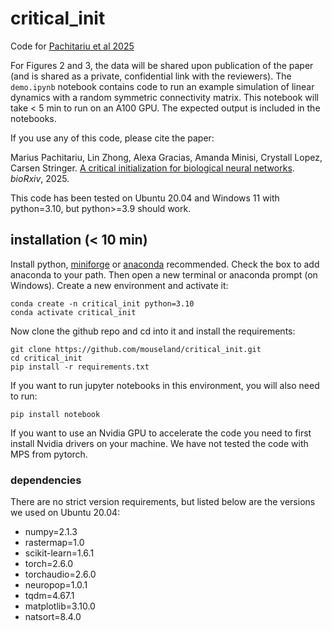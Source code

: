 # critical_init

Code for [Pachitariu et al 2025](https://www.biorxiv.org/content/10.1101/2025.01.10.632397v1)

For Figures 2 and 3, the data will be shared upon publication of the paper (and is shared as a private, confidential link with the reviewers). The `demo.ipynb` notebook contains code to run an example simulation of linear dynamics with a random symmetric connectivity matrix. This notebook will take < 5 min to run on an A100 GPU. The expected output is included in the notebooks.

If you use any of this code, please cite the paper:

Marius Pachitariu, Lin Zhong, Alexa Gracias, Amanda Minisi, Crystall Lopez, Carsen Stringer. [A critical initialization for biological neural networks](https://www.biorxiv.org/content/10.1101/2025.01.10.632397v1). *bioRxiv*, 2025.

This code has been tested on Ubuntu 20.04 and Windows 11 with python=3.10, but python>=3.9 should work.

## installation (< 10 min)

Install python, [miniforge](https://conda-forge.org/miniforge/) or [anaconda](https://docs.anaconda.com/anaconda/install/) recommended. Check the box to add anaconda to your path. Then open a new terminal or anaconda prompt (on Windows). Create a new environment and activate it:

```
conda create -n critical_init python=3.10
conda activate critical_init
```

Now clone the github repo and cd into it and install the requirements:

```
git clone https://github.com/mouseland/critical_init.git
cd critical_init
pip install -r requirements.txt
```

If you want to run jupyter notebooks in this environment, you will also need to run:

```
pip install notebook
```

If you want to use an Nvidia GPU to accelerate the code you need to first install Nvidia drivers on your machine. We have not tested the code with MPS from pytorch.

### dependencies

There are no strict version requirements, but listed below are the versions we used on Ubuntu 20.04:

- numpy=2.1.3
- rastermap=1.0
- scikit-learn=1.6.1
- torch=2.6.0
- torchaudio=2.6.0
- neuropop=1.0.1
- tqdm=4.67.1
- matplotlib=3.10.0
- natsort=8.4.0
